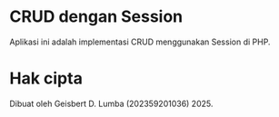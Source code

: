 # CRUD dengan Session

Aplikasi ini adalah implementasi CRUD menggunakan Session di PHP.

# Hak cipta

Dibuat oleh Geisbert D. Lumba (202359201036) 2025.
